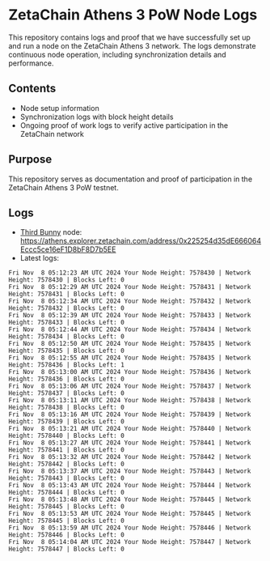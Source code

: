 # ZetaChain Athens 3 PoW Node Logs
This repository contains logs and proof that we have successfully set up and run a node on the ZetaChain Athens 3 network. The logs demonstrate continuous node operation, including synchronization details and performance.

## Contents
- Node setup information
- Synchronization logs with block height details
- Ongoing proof of work logs to verify active participation in the ZetaChain network

## Purpose
This repository serves as documentation and proof of participation in the ZetaChain Athens 3 PoW testnet.

## Logs

- [Third Bunny](https://thirdbunny.xyz/) node: https://athens.explorer.zetachain.com/address/0x225254d35dE666064Eccc5ce16eF1D8bF8D7b5EE
- Latest logs:
```
Fri Nov  8 05:12:23 AM UTC 2024 Your Node Height: 7578430 | Network Height: 7578430 | Blocks Left: 0
Fri Nov  8 05:12:29 AM UTC 2024 Your Node Height: 7578431 | Network Height: 7578431 | Blocks Left: 0
Fri Nov  8 05:12:34 AM UTC 2024 Your Node Height: 7578432 | Network Height: 7578432 | Blocks Left: 0
Fri Nov  8 05:12:39 AM UTC 2024 Your Node Height: 7578433 | Network Height: 7578433 | Blocks Left: 0
Fri Nov  8 05:12:44 AM UTC 2024 Your Node Height: 7578434 | Network Height: 7578434 | Blocks Left: 0
Fri Nov  8 05:12:50 AM UTC 2024 Your Node Height: 7578435 | Network Height: 7578435 | Blocks Left: 0
Fri Nov  8 05:12:55 AM UTC 2024 Your Node Height: 7578435 | Network Height: 7578436 | Blocks Left: 1
Fri Nov  8 05:13:00 AM UTC 2024 Your Node Height: 7578436 | Network Height: 7578436 | Blocks Left: 0
Fri Nov  8 05:13:06 AM UTC 2024 Your Node Height: 7578437 | Network Height: 7578437 | Blocks Left: 0
Fri Nov  8 05:13:11 AM UTC 2024 Your Node Height: 7578438 | Network Height: 7578438 | Blocks Left: 0
Fri Nov  8 05:13:16 AM UTC 2024 Your Node Height: 7578439 | Network Height: 7578439 | Blocks Left: 0
Fri Nov  8 05:13:21 AM UTC 2024 Your Node Height: 7578440 | Network Height: 7578440 | Blocks Left: 0
Fri Nov  8 05:13:27 AM UTC 2024 Your Node Height: 7578441 | Network Height: 7578441 | Blocks Left: 0
Fri Nov  8 05:13:32 AM UTC 2024 Your Node Height: 7578442 | Network Height: 7578442 | Blocks Left: 0
Fri Nov  8 05:13:37 AM UTC 2024 Your Node Height: 7578443 | Network Height: 7578443 | Blocks Left: 0
Fri Nov  8 05:13:43 AM UTC 2024 Your Node Height: 7578444 | Network Height: 7578444 | Blocks Left: 0
Fri Nov  8 05:13:48 AM UTC 2024 Your Node Height: 7578445 | Network Height: 7578445 | Blocks Left: 0
Fri Nov  8 05:13:53 AM UTC 2024 Your Node Height: 7578445 | Network Height: 7578445 | Blocks Left: 0
Fri Nov  8 05:13:59 AM UTC 2024 Your Node Height: 7578446 | Network Height: 7578446 | Blocks Left: 0
Fri Nov  8 05:14:04 AM UTC 2024 Your Node Height: 7578447 | Network Height: 7578447 | Blocks Left: 0
```

